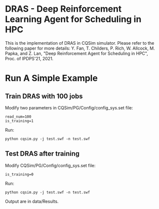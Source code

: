 # DRAS - Deep Reinforcement Learning Agent for Scheduling in HPC
This is the implementation of DRAS in CQSim simulator.
Please refer to the following paper for more details:
Y. Fan, T. Childers, P. Rich, W. Allcock, M. Papka, and Z. Lan, "Deep Reinforcement Agent for Scheduling in HPC", Proc. of IPDPS'21, 2021.

# Run A Simple Example
## Train DRAS with 100 jobs
Modify two parameters in CQSim/PG/Config/config_sys.set file:
```
read_num=100
is_training=1
```
Run:
```
python cqsim.py -j test.swf -n test.swf
```

## Test DRAS after training
Modify CQSim/PG/Config/config_sys.set file:
```
is_training=0
```

Run:
```
python cqsim.py -j test.swf -n test.swf
```

Output are in data/Results.
